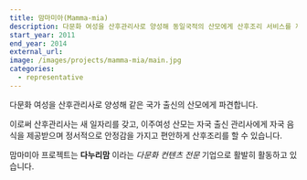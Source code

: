 ```yaml
---
title: 맘마미아(Mamma-mia)
description: 다문화 여성을 산후관리사로 양성해 동일국적의 산모에게 산후조리 서비스를 제공합니다.
start_year: 2011
end_year: 2014
external_url:
image: /images/projects/mamma-mia/main.jpg
categories:
  - representative
---
```


다문화 여성을 산후관리사로 양성해 같은 국가 출신의 산모에게 파견합니다.

이로써 산후관리사는 새 일자리를 갖고, 이주여성 산모는 자국 출신 관리사에게 자국 음식을 제공받으며 정서적으로 안정감을 가지고 편안하게 산후조리를 할 수 있습니다.

맘마미아 프로젝트는 **다누리맘** 이라는 *다문화 컨텐츠 전문* 기업으로 활발히 활동하고 있습니다.
